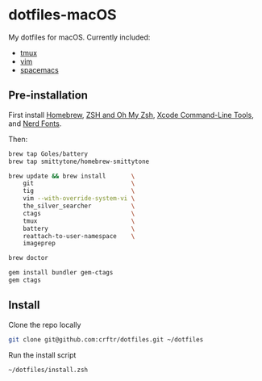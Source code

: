 # dotfiles-macOS

My dotfiles for macOS.  Currently included:
* [tmux](https://tmux.github.io)
* [vim](https://www.vim.org/)
* [spacemacs](http://spacemacs.org)

## Pre-installation

First install [Homebrew](http://brew.sh),
[ZSH and Oh My Zsh](https://ohmyz.sh),
[Xcode Command-Line Tools](https://goo.gl/rjiP5B),
and [Nerd Fonts](https://nerdfonts.com/).

Then:
```bash
brew tap Goles/battery
brew tap smittytone/homebrew-smittytone

brew update && brew install       \
    git                           \
    tig                           \
    vim --with-override-system-vi \
    the_silver_searcher           \
    ctags                         \
    tmux                          \
    battery                       \
    reattach-to-user-namespace    \
    imageprep

brew doctor

gem install bundler gem-ctags
gem ctags
```

## Install

Clone the repo locally
```bash
git clone git@github.com:crftr/dotfiles.git ~/dotfiles
```

Run the install script
```bash
~/dotfiles/install.zsh
```
